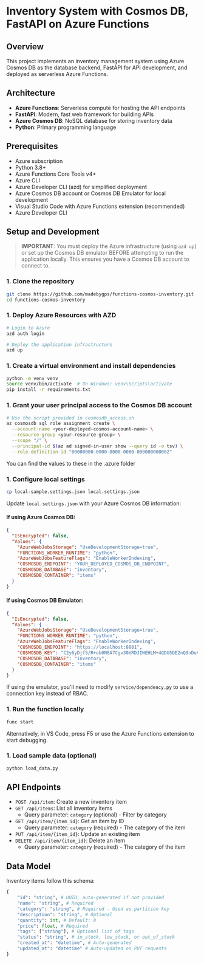 # Inventory System with Cosmos DB, FastAPI on Azure Functions

## Overview

This project implements an inventory management system using Azure Cosmos DB as the database backend, FastAPI for API development, and deployed as serverless Azure Functions.

## Architecture

- **Azure Functions**: Serverless compute for hosting the API endpoints
- **FastAPI**: Modern, fast web framework for building APIs
- **Azure Cosmos DB**: NoSQL database for storing inventory data
- **Python**: Primary programming language

## Prerequisites

- Azure subscription
- Python 3.8+
- Azure Functions Core Tools v4+
- Azure CLI
- Azure Developer CLI (azd) for simplified deployment
- Azure Cosmos DB account or Cosmos DB Emulator for local development
- Visual Studio Code with Azure Functions extension (recommended)
- Azure Developer CLI

## Setup and Development

> **IMPORTANT**: You must deploy the Azure infrastructure (using `azd up`) or set up the Cosmos DB emulator BEFORE attempting to run the application locally. This ensures you have a Cosmos DB account to connect to.

### 1. Clone the repository

```bash
git clone https://github.com/madebygps/functions-cosmos-inventory.git
cd functions-cosmos-inventory
```

### 1. Deploy Azure Resources with AZD

```bash
# Login to Azure
azd auth login

# Deploy the application infrastructure
azd up
```

### 1. Create a virtual environment and install dependencies

```bash
python -m venv venv
source venv/bin/activate  # On Windows: venv\Scripts\activate
pip install -r requirements.txt
```

### 1. Grant your user principal access to the Cosmos DB account

```bash
# Use the script provided in cosmosdb_access.sh
az cosmosdb sql role assignment create \
  --account-name <your-deployed-cosmos-account-name> \
  --resource-group <your-resource-group> \
  --scope "/" \
  --principal-id $(az ad signed-in-user show --query id -o tsv) \
  --role-definition-id "00000000-0000-0000-0000-000000000002"
```

You can find the values to these in the .azure folder

### 1. Configure local settings

```bash
cp local-sample.settings.json local.settings.json
```

Update `local.settings.json` with your Azure Cosmos DB information:

#### If using Azure Cosmos DB:

```json
{
  "IsEncrypted": false,
  "Values": {
    "AzureWebJobsStorage": "UseDevelopmentStorage=true",
    "FUNCTIONS_WORKER_RUNTIME": "python",
    "AzureWebJobsFeatureFlags": "EnableWorkerIndexing",
    "COSMOSDB_ENDPOINT": "YOUR_DEPLOYED_COSMOS_DB_ENDPOINT",
    "COSMOSDB_DATABASE": "inventory",
    "COSMOSDB_CONTAINER": "items"
  }
}
```

#### If using Cosmos DB Emulator:

```json
{
  "IsEncrypted": false,
  "Values": {
    "AzureWebJobsStorage": "UseDevelopmentStorage=true",
    "FUNCTIONS_WORKER_RUNTIME": "python",
    "AzureWebJobsFeatureFlags": "EnableWorkerIndexing",
    "COSMOSDB_ENDPOINT": "https://localhost:8081",
    "COSMOSDB_KEY": "C2y6yDjf5/R+ob0N8A7Cgv30VRDJIWEHLM+4QDU5DE2nQ9nDuVTqobD4b8mGGyPMbIZnqyMsEcaGQy67XIw/Jw==",
    "COSMOSDB_DATABASE": "inventory",
    "COSMOSDB_CONTAINER": "items"
  }
}
```

If using the emulator, you'll need to modify `service/dependency.py` to use a connection key instead of RBAC.

### 1. Run the function locally

```bash
func start
```

Alternatively, in VS Code, press F5 or use the Azure Functions extension to start debugging.

### 1. Load sample data (optional)

```bash
python load_data.py
```

## API Endpoints

- `POST /api/item`: Create a new inventory item
- `GET /api/items`: List all inventory items
  - Query parameter: `category` (optional) - Filter by category
- `GET /api/item/{item_id}`: Get an item by ID
  - Query parameter: `category` (required) - The category of the item
- `PUT /api/item/{item_id}`: Update an existing item
- `DELETE /api/item/{item_id}`: Delete an item
  - Query parameter: `category` (required) - The category of the item

## Data Model

Inventory items follow this schema:

```python
{
    "id": "string", # UUID, auto-generated if not provided
    "name": "string", # Required
    "category": "string", # Required - Used as partition key
    "description": "string", # Optional
    "quantity": int, # Default: 0
    "price": float, # Required
    "tags": ["string"], # Optional list of tags
    "status": "string", # in_stock, low_stock, or out_of_stock
    "created_at": "datetime", # Auto-generated
    "updated_at": "datetime" # Auto-updated on PUT requests
}
```

